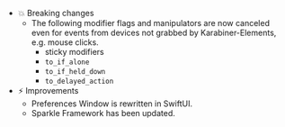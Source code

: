 -   💥 Breaking changes
    -   The following modifier flags and manipulators are now canceled even for events from devices not grabbed by Karabiner-Elements, e.g. mouse clicks.
        -   sticky modifiers
        -   `to_if_alone`
        -   `to_if_held_down`
        -   `to_delayed_action`
-   ⚡️ Improvements
    -   Preferences Window is rewritten in SwiftUI.
    -   Sparkle Framework has been updated.
